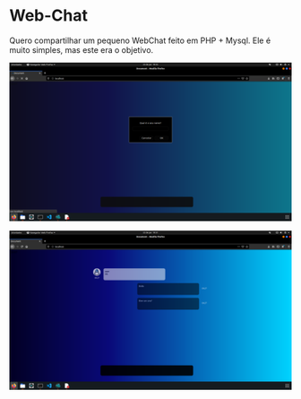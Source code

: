 # Web-Chat
Quero compartilhar um pequeno WebChat feito em PHP + Mysql. Ele é muito simples, mas este era o objetivo.


![](img/tela1.png)

![](img/tela2.png)
